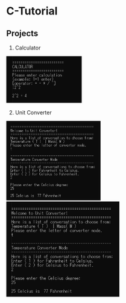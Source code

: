 # C-Tutorial
## Projects

1. Calculator



<img src="https://github.com/jingwora/C-Tutorial/blob/main/projects/img/01-calculator.png" width="200" >

2. Unit Converter


<img src="https://github.com/jingwora/C-Tutorial/blob/main/projects/img/02-unit-converter.png" width="250" >

<img src="https://github.com/jingwora/C-Tutorial/blob/main/projects/img/02-unit-converter.png" width="300" >
